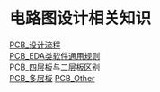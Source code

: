 # 电路图设计相关知识

[PCB_设计流程](PCB_设计流程.md)\
[PCB_EDA类软件通用规则](PCB_EDA类软件通用规则.md)\
[PCB_四层板与二层板区别](PCB_四层板与二层板区别.md)\
[PCB_多层板](PCB_多层板.md)
[PCB_Other](../../../../PCB_Other.md)
